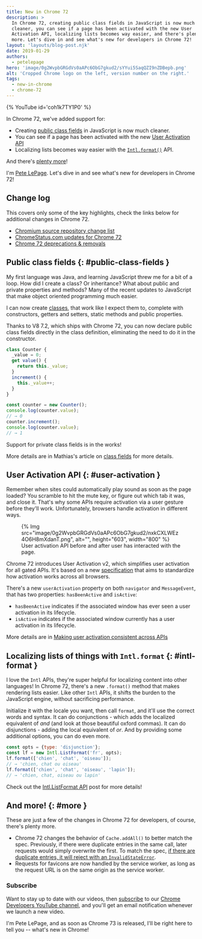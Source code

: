 ```yaml
---
title: New in Chrome 72
description: >
  In Chrome 72, creating public class fields in JavaScript is now much
  cleaner, you can see if a page has been activated with the new User
  Activation API, localizing lists becomes way easier, and there's plenty
  more. Let's dive in and see what's new for developers in Chrome 72!
layout: 'layouts/blog-post.njk'
date: 2019-01-29
authors:
  - petelepage
hero: 'image/0g2WvpbGRGdVs0aAPc6ObG7gkud2/sYYui5SaqQZI9nZDBepb.png'
alt: 'Cropped Chrome logo on the left, version number on the right.'
tags:
  - new-in-chrome
  - chrome-72
---
```


{% YouTube id='coh1k7TY1P0' %}

In Chrome 72, we've added support for:

* Creating [public class fields](#public-class-fields) in JavaScript is now
  much cleaner.
* You can see if a page has been activated with the new
  [User Activation API](#user-activation)
* Localizing lists becomes way easier with the [`Intl.format()`](#intl-format) API.

And there's [plenty more](#more)!

I'm [Pete LePage](https://petelepage.com/). Let's dive in and see
what's new for developers in Chrome 72!

## Change log

This covers only some of the key highlights, check the links below for
additional changes in Chrome 72.

* [Chromium source repository change list](https://chromium.googlesource.com/chromium/src/+log/71.0.3578.82..72.0.3626.82)
* [ChromeStatus.com updates for Chrome 72](https://www.chromestatus.com/features#milestone%3D72)
* [Chrome 72 deprecations & removals](https://developers.google.com/web/updates/2018/12/chrome-72-deps-rems)

## Public class fields {: #public-class-fields }

My first language was Java, and learning JavaScript threw me for a bit of a
loop. How did I create a class? Or inheritance?  What about public and private
properties and methods? Many of the recent updates to JavaScript that make
object oriented programming much easier.

I can now create [classes][mdn-classes], that work like I expect them
to, complete with constructors, getters and setters, static methods and public
properties.

Thanks to V8 7.2, which ships with Chrome 72, you can now declare public class
fields directly in the class definition, eliminating the need to do it in the
constructor.

```js
class Counter {
  _value = 0;
  get value() {
    return this._value;
  }
  increment() {
    this._value++;
  }
}

const counter = new Counter();
console.log(counter.value);
// → 0
counter.increment();
console.log(counter.value);
// → 1
```

Support for private class fields is in the works!

More details are in Mathias's article on
[class fields](https://developers.google.com/web/updates/2018/12/class-fields)
for more details.

[mdn-classes]: https://developer.mozilla.org/en-US/docs/Web/JavaScript/Reference/Classes

## User Activation API {: #user-activation }

Remember when sites could automatically play sound as soon as the page loaded?
You scramble to hit the mute key, or figure out which tab it was, and close it.
That's why some APIs require activation via a user gesture before they'll work.
Unfortunately, browsers handle activation in different ways.

<figure class="float-right">
  {% Img src="image/0g2WvpbGRGdVs0aAPc6ObG7gkud2/nxkCXLWEz4O6H8mXdanT.png", alt="", height="603", width="800" %}
  <figcaption>
    User activation API before and after user has interacted with the page.
  </figcaption>
</figure>

Chrome 72 introduces User Activation v2, which simplifies user activation for
all gated APIs. It's based on a new [specification][ua-spec] that aims to
standardize how activation works across all browsers.

There's a new `userActivation` property on both `navigator` and `MessageEvent`,
that has two properties: `hasBeenActive` and `isActive`:

* `hasBeenActive` indicates if the associated window has ever seen a user
  activation in its lifecycle.
* `isActive` indicates if the associated window currently has a user
  activation in its lifecycle.

More details are in [Making user activation consistent across APIs][ua-doc]

[ua-doc]: https://developers.google.com/web/updates/2019/01/user-activation
[ua-spec]: https://html.spec.whatwg.org/multipage/interaction.html#activation

## Localizing lists of things with `Intl.format` {: #intl-format }

I love the `Intl` APIs, they're super helpful for localizing content into
other languages! In Chrome 72, there's a new `.format()` method that makes
rendering lists easier. Like other `Intl` APIs, it shifts the burden to the
JavaScript engine, without sacrificing performance.

Initialize it with the locale you want, then call `format`, and it'll use the
correct words and syntax. It can do conjunctions - which adds the localized
equivalent of *and* (and look at those beautiful oxford commas). It can do
disjunctions - adding the local equivalent of *or*. And by providing some
additional options, you can do even more.

```js
const opts = {type: 'disjunction'};
const lf = new Intl.ListFormat('fr', opts);
lf.format(['chien', 'chat', 'oiseau']);
// → 'chien, chat ou oiseau'
lf.format(['chien', 'chat', 'oiseau', 'lapin']);
// → 'chien, chat, oiseau ou lapin'
```

Check out the [Intl.ListFormat API](https://developers.google.com/web/updates/2018/12/intl-listformat)
post for more details!

## And more! {: #more }

These are just a few of the changes in Chrome 72 for developers, of course,
there's plenty more.

* Chrome 72 changes the behavior of `Cache.addAll()` to better match the spec.
  Previously, if there were duplicate entries in the same call, later requests
  would simply overwrite the first. To match the spec, [if there are duplicate
  entries, it will reject with an `InvalidStateError`][add-all-change].
* Requests for favicons are now handled by the service worker, as long as the
  request URL is on the same origin as the service worker.

[add-all-change]: https://developers.google.com/web/updates/2018/10/tweaks-to-addAll-importScripts#deprecating_repeated_urls_passed_to_cacheaddall

### Subscribe

Want to stay up to date with our videos, then [subscribe](https://goo.gl/6FP1a5)
to our [Chrome Developers YouTube channel](https://www.youtube.com/user/ChromeDevelopers/),
and you'll get an email notification whenever we launch a new video.

I'm Pete LePage, and as soon as Chrome 73 is released, I'll be right
here to tell you -- what's new in Chrome!
